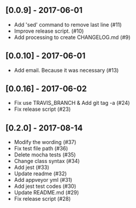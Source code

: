 ## [0.0.9] - 2017-06-01
- Add 'sed' command to remove last line (#11)
- Improve release script. (#10)
- Add processing to create CHANGELOG.md  (#9)
## [0.0.10] - 2017-06-01
- Add email. Because it was necessary (#13)
## [0.0.16] - 2017-06-02
- Fix use TRAVIS_BRANCH & Add git tag -a (#24)
- Fix release script (#23)
## [0.2.0] - 2017-08-14
- Modify the wording (#37)
- Fix test file path (#36)
- Delete mocha tests (#35)
- Change class syntax (#34)
- Add jest (#33)
- Update readme (#32)
- Add appveyor yml (#31)
- Add jest test codes (#30)
- Update README.md (#29)
- Fix release script (#28)

